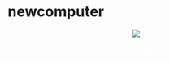 # newcomputer
<div style="text-align:center;"><a href="http://www.coolfundraisingideas.net/" alt="Money earned for New PC"><img border="0" src="http://www.coolfundraisingideas.net/thermometer/thermometer.php?currency=dollar&amp;goal=645&amp;raised=110&amp;color=blue&amp;size=large" /></a><p style="font-size:.8em; color:#FFF">Provided by <a href="http://www.coolfundraisingideas.net/" rel="nofollow" style="display:block; text-decoration:none; font-size:.8em; color:#FFF">CoolFundraisingIdeas.net</a></p></div>

